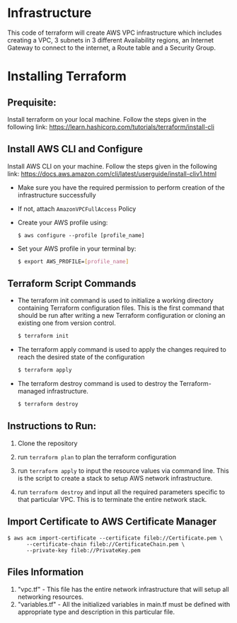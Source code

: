 # Infrastructure
This code of terraform will create AWS VPC infrastructure which includes 
creating a VPC, 3 subnets in 3 different Availability regions, an Internet Gateway to connect to the internet,
 a Route table and a Security Group.

# Installing Terraform

## Prequisite:
    
   Install terraform on your local machine.
   Follow the steps given in the following link:
   https://learn.hashicorp.com/tutorials/terraform/install-cli

## Install AWS CLI and Configure
   Install AWS CLI on your machine.
   Follow the steps given in the following link:
   https://docs.aws.amazon.com/cli/latest/userguide/install-cliv1.html
* Make sure you have the required permission to perform creation of the infrastructure successfully

* If not, attach `AmazonVPCFullAccess` Policy

* Create your AWS profile using:
    ```shell script
    $ aws configure --profile [profile_name]
    ```
    
* Set your AWS profile in your terminal by:

    ```sh
    $ export AWS_PROFILE=[profile_name]
    ```

## Terraform Script Commands

* The terraform init command is used to initialize a working directory containing Terraform configuration files. This is the first command that should be run after writing a new Terraform configuration or cloning an existing one from version control.

    ```sh
    $ terraform init
    ```
* The terraform apply command is used to apply the changes required to reach the desired state of the configuration

    ```sh
    $ terraform apply
    ```

* The terraform destroy command is used to destroy the Terraform-managed infrastructure.

    ```sh
    $ terraform destroy
    ```

## Instructions to Run:

1. Clone the repository

2. run `terraform plan` to plan the terraform configuration

3.  run `terraform apply` to input the resource values via command line. This is the script to create a stack to setup AWS network infrastructure.

3. run `terraform destroy` and input all the required parameters specific to that particular VPC. This is to terminate the entire network stack.

## Import Certificate to AWS Certificate Manager
```shell
$ aws acm import-certificate --certificate fileb://Certificate.pem \
      --certificate-chain fileb://CertificateChain.pem \
      --private-key fileb://PrivateKey.pem 
```

## Files Information

1.  "vpc.tf"     - This file has the entire network infrastructure that will setup all networking resources.
2.  "variables.tf" - All the initialized variables in main.tf must be defined with appropriate type and description in this particular file.